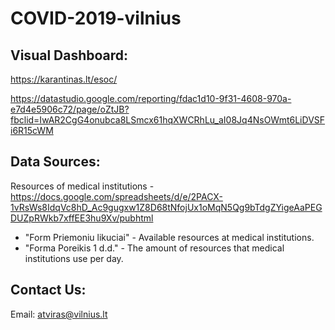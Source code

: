 # COVID-2019-vilnius

## Visual Dashboard:
https://karantinas.lt/esoc/

https://datastudio.google.com/reporting/fdac1d10-9f31-4608-970a-e7d4e5906c72/page/oZtJB?fbclid=IwAR2CgG4onubca8LSmcx61hqXWCRhLu_aI08Jq4NsOWmt6LiDVSFi6R15cWM

## Data Sources:
Resources of medical institutions - https://docs.google.com/spreadsheets/d/e/2PACX-1vRsWs8IdqVc8hD_Ac9gugxw1Z8D68tNfojUx1oMqN5Qg9bTdgZYigeAaPEGDUZpRWkb7xffEE3hu9Xv/pubhtml
  * "Form Priemoniu likuciai"  - Available resources at medical institutions.
  * "Forma Poreikis 1 d.d."    - The amount of resources that medical institutions use per day.

## Contact Us:

Email: atviras@vilnius.lt
